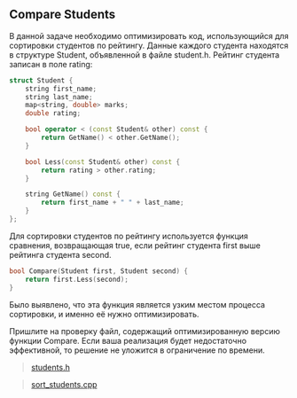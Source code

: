## Compare Students

В данной задаче необходимо оптимизировать код, использующийся для сортировки студентов по рейтингу.
Данные каждого студента находятся в структуре Student, объявленной в файле student.h.
Рейтинг студента записан в поле rating:

```c++
struct Student {
    string first_name;
    string last_name;
    map<string, double> marks;
    double rating;

    bool operator < (const Student& other) const {
        return GetName() < other.GetName();
    }

    bool Less(const Student& other) const {
        return rating > other.rating;
    }

    string GetName() const {
        return first_name + " " + last_name;
    }
};
```

Для сортировки студентов по рейтингу используется функция сравнения, возвращающая true,
если рейтинг студента first выше рейтинга студента second.

```c++
bool Compare(Student first, Student second) {
    return first.Less(second);
}
```

Было выявлено, что эта функция является узким местом процесса сортировки, и именно её нужно оптимизировать.

Пришлите на проверку файл, содержащий оптимизированную версию функции Compare. Если ваша реализация будет
недостаточно эффективной, то решение не уложится в ограничение по времени.

> [students.h](https://d3c33hcgiwev3.cloudfront.net/uNZEiWQZEeiaEg6Thd1Wwg_b9344290641911e8af492fae745a22e6_student.h?Expires=1631145600&Signature=NlGNT-FxiztyaOvHsCaqVrVXekZBnrczmcrh7SWhtA2yW-qXK96LtzIqda3~UzO7x10TLf83LiYtYewHJ0bbygNfbKw7HqxmQC~D0IBrWs5u2KbevRMNrem7G17Ao-N9YMx-V~mcmfXAm~d0YL0L1EIJkAlg8W4871ec6DbDRX4_&Key-Pair-Id=APKAJLTNE6QMUY6HBC5A)

> [sort_students.cpp](https://d3c33hcgiwev3.cloudfront.net/zW9nEnu0EeiC-BK3XY5K_A_cdc464d07bb411e88b6339ac39854c06_sort_students.cpp?Expires=1631145600&Signature=UdCzo7KOOAQSE-bLNjFJlmM4FQQBtgG6xpxno6KWCSHqjX9sEHn5YHWr863VUVxl6TFzvy4OZXwnVUy6VAa9TU0R8P-kzhd-dtNhJDLyKRX~fj7OjZikzqMYLsHpXzertkHHv-nLQoIrl3lZAWJc2sJNCl~hqRgJB3fxZtq59CA_&Key-Pair-Id=APKAJLTNE6QMUY6HBC5A)
